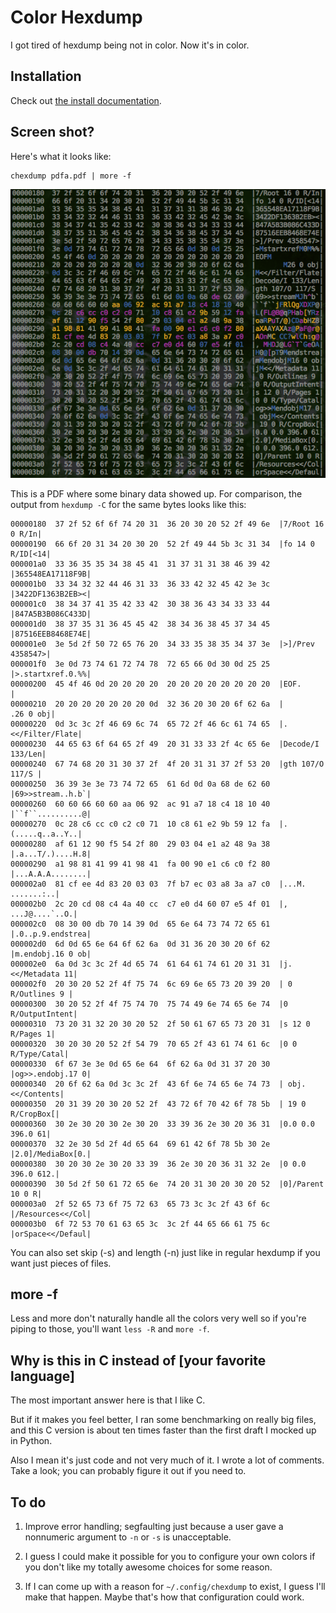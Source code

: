 Color Hexdump
=============

I got tired of hexdump being not in color. Now it's in color.

Installation
------------

Check out [the install documentation](INSTALL.md).

Screen shot?
------------

Here's what it looks like:

    chexdump pdfa.pdf | more -f

![chexdump pdfa.pdf][pdfa]

This is a PDF where some binary data showed up. For comparison, the
output from `hexdump -C` for the same bytes looks like this:

    00000180  37 2f 52 6f 6f 74 20 31  36 20 30 20 52 2f 49 6e  |7/Root 16 0 R/In|
    00000190  66 6f 20 31 34 20 30 20  52 2f 49 44 5b 3c 31 34  |fo 14 0 R/ID[<14|
    000001a0  33 36 35 35 34 38 45 41  31 37 31 31 38 46 39 42  |365548EA17118F9B|
    000001b0  33 34 32 32 44 46 31 33  36 33 42 32 45 42 3e 3c  |3422DF1363B2EB><|
    000001c0  38 34 37 41 35 42 33 42  30 38 36 43 34 33 33 44  |847A5B3B086C433D|
    000001d0  38 37 35 31 36 45 45 42  38 34 36 38 45 37 34 45  |87516EEB8468E74E|
    000001e0  3e 5d 2f 50 72 65 76 20  34 33 35 38 35 34 37 3e  |>]/Prev 4358547>|
    000001f0  3e 0d 73 74 61 72 74 78  72 65 66 0d 30 0d 25 25  |>.startxref.0.%%|
    00000200  45 4f 46 0d 20 20 20 20  20 20 20 20 20 20 20 20  |EOF.            |
    00000210  20 20 20 20 20 20 20 0d  32 36 20 30 20 6f 62 6a  |       .26 0 obj|
    00000220  0d 3c 3c 2f 46 69 6c 74  65 72 2f 46 6c 61 74 65  |.<</Filter/Flate|
    00000230  44 65 63 6f 64 65 2f 49  20 31 33 33 2f 4c 65 6e  |Decode/I 133/Len|
    00000240  67 74 68 20 31 30 37 2f  4f 20 31 31 37 2f 53 20  |gth 107/O 117/S |
    00000250  36 39 3e 3e 73 74 72 65  61 6d 0d 0a 68 de 62 60  |69>>stream..h.b`|
    00000260  60 60 66 60 60 aa 06 92  ac 91 a7 18 c4 18 10 40  |``f``..........@|
    00000270  0c 28 c6 cc c0 c2 c0 71  10 c8 61 e2 9b 59 12 fa  |.(.....q..a..Y..|
    00000280  af 61 12 90 f5 54 2f 80  29 03 04 e1 a2 48 9a 38  |.a...T/.)....H.8|
    00000290  a1 98 81 41 99 41 98 41  fa 00 90 e1 c6 c0 f2 80  |...A.A.A........|
    000002a0  81 cf ee 4d 83 20 03 03  7f b7 ec 03 a8 3a a7 c0  |...M. .......:..|
    000002b0  2c 20 cd 08 c4 4a 40 cc  c7 e0 d4 60 07 e5 4f 01  |, ...J@....`..O.|
    000002c0  08 30 00 db 70 14 39 0d  65 6e 64 73 74 72 65 61  |.0..p.9.endstrea|
    000002d0  6d 0d 65 6e 64 6f 62 6a  0d 31 36 20 30 20 6f 62  |m.endobj.16 0 ob|
    000002e0  6a 0d 3c 3c 2f 4d 65 74  61 64 61 74 61 20 31 31  |j.<</Metadata 11|
    000002f0  20 30 20 52 2f 4f 75 74  6c 69 6e 65 73 20 39 20  | 0 R/Outlines 9 |
    00000300  30 20 52 2f 4f 75 74 70  75 74 49 6e 74 65 6e 74  |0 R/OutputIntent|
    00000310  73 20 31 32 20 30 20 52  2f 50 61 67 65 73 20 31  |s 12 0 R/Pages 1|
    00000320  30 20 30 20 52 2f 54 79  70 65 2f 43 61 74 61 6c  |0 0 R/Type/Catal|
    00000330  6f 67 3e 3e 0d 65 6e 64  6f 62 6a 0d 31 37 20 30  |og>>.endobj.17 0|
    00000340  20 6f 62 6a 0d 3c 3c 2f  43 6f 6e 74 65 6e 74 73  | obj.<</Contents|
    00000350  20 31 39 20 30 20 52 2f  43 72 6f 70 42 6f 78 5b  | 19 0 R/CropBox[|
    00000360  30 2e 30 20 30 2e 30 20  33 39 36 2e 30 20 36 31  |0.0 0.0 396.0 61|
    00000370  32 2e 30 5d 2f 4d 65 64  69 61 42 6f 78 5b 30 2e  |2.0]/MediaBox[0.|
    00000380  30 20 30 2e 30 20 33 39  36 2e 30 20 36 31 32 2e  |0 0.0 396.0 612.|
    00000390  30 5d 2f 50 61 72 65 6e  74 20 31 30 20 30 20 52  |0]/Parent 10 0 R|
    000003a0  2f 52 65 73 6f 75 72 63  65 73 3c 3c 2f 43 6f 6c  |/Resources<</Col|
    000003b0  6f 72 53 70 61 63 65 3c  3c 2f 44 65 66 61 75 6c  |orSpace<</Defaul|

You can also set skip (-s) and length (-n) just like in regular hexdump
if you want just pieces of files.

more -f
-------

Less and more don't naturally handle all the colors very well so if
you're piping to those, you'll want `less -R` and `more -f`.

Why is this in C instead of [your favorite language]
----------------------------------------------------

The most important answer here is that I like C.

But if it makes you feel better, I ran some benchmarking on really big
files, and this C version is about ten times faster than the first draft
I mocked up in Python.

Also I mean it's just code and not very much of it. I wrote a lot of
comments. Take a look; you can probably figure it out if you need to.

To do
-----

1.  Improve error handling; segfaulting just because a user gave a
    nonnumeric argument to `-n` or `-s` is unacceptable.

2.  I guess I could make it possible for you to configure your own
    colors if you don't like my totally awesome choices for some reason.

3.  If I can come up with a reason for `~/.config/chexdump` to exist, I
    guess I'll make that happen. Maybe that's how that configuration
    could work.

[pdfa]:     doc/pdfa.png
